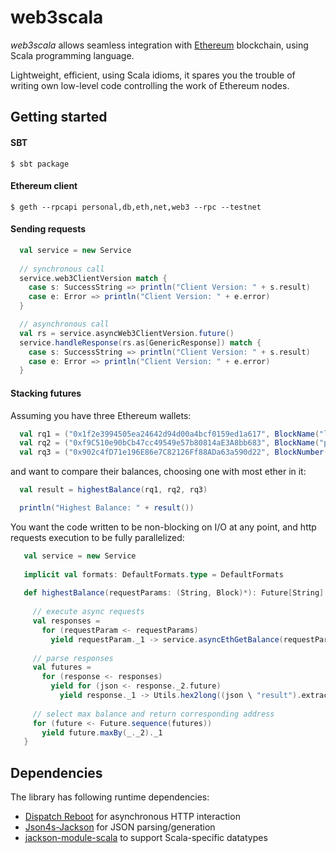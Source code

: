 # web3scala
_web3scala_ allows seamless integration with [Ethereum](https://www.ethereum.org) blockchain, using Scala programming 
language.

Lightweight, efficient, using Scala idioms, it spares you the trouble of writing own low-level code controlling the 
work of Ethereum nodes.  


## Getting started

#### SBT

    $ sbt package

#### Ethereum client

    $ geth --rpcapi personal,db,eth,net,web3 --rpc --testnet

#### Sending requests

```scala
  val service = new Service
  
  // synchronous call
  service.web3ClientVersion match {
    case s: SuccessString => println("Client Version: " + s.result)
    case e: Error => println("Client Version: " + e.error)
  }

  // asynchronous call
  val rs = service.asyncWeb3ClientVersion.future()
  service.handleResponse(rs.as[GenericResponse]) match {
    case s: SuccessString => println("Client Version: " + s.result)
    case e: Error => println("Client Version: " + e.error)
  }
```

#### Stacking futures

Assuming you have three Ethereum wallets:

```scala
  val rq1 = ("0x1f2e3994505ea24642d94d00a4bcf0159ed1a617", BlockName("latest"))
  val rq2 = ("0xf9C510e90bCb47cc49549e57b80814aE3A8bb683", BlockName("pending"))
  val rq3 = ("0x902c4fD71e196E86e7C82126Ff88ADa63a590d22", BlockNumber(1559297))

```

and want to compare their balances, choosing one with most ether in it:

```scala
  val result = highestBalance(rq1, rq2, rq3)

  println("Highest Balance: " + result())
```

You want the code written to be non-blocking on I/O at any point, and http requests execution to be fully parallelized:

```scala
   val service = new Service
 
   implicit val formats: DefaultFormats.type = DefaultFormats
 
   def highestBalance(requestParams: (String, Block)*): Future[String] = {
 
     // execute async requests
     val responses =
       for (requestParam <- requestParams)
         yield requestParam._1 -> service.asyncEthGetBalance(requestParam._1, requestParam._2)
 
     // parse responses
     val futures =
       for (response <- responses)
         yield for (json <- response._2.future)
           yield response._1 -> Utils.hex2long((json \ "result").extract[String])
 
     // select max balance and return corresponding address
     for (future <- Future.sequence(futures))
       yield future.maxBy(_._2)._1
   }

```


## Dependencies

The library has following runtime dependencies:

* [Dispatch Reboot](https://dispatchhttp.org) for asynchronous HTTP interaction
* [Json4s-Jackson](http://json4s.org) for JSON parsing/generation
* [jackson-module-scala](https://github.com/FasterXML/jackson-module-scala) to support Scala-specific datatypes